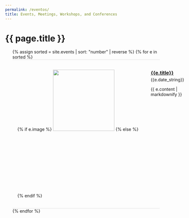 ```yaml
---
permalink: /eventos/
title: Events, Meetings, Workshops, and Conferences
---
```


<div id="main" role="main">

<h1>{{ page.title }}</h1>

<style type="text/css">
ul.events-list {
  list-style-type: none;
  padding-bottom: 2rem;
}
ul.events-list li.event-single {
  margin-left: 0;
  padding: 2rem 1rem;
  border-top: 1px solid #dddddd;
  display: flex;
  flex-direction: row;
  align-items: flex-start;
}
ul.events-list li.event-single .event-photo {
  flex-shrink: 0;
  padding-right: 2.5rem;
}
ul.events-list li.event-single .event-info h4 {
  margin-top: 0;
  margin-bottom: 0.25rem;
  font-size: 16px;
}
ul.events-list li.event-single .event-info div.event-info-details {
  margin-bottom: 1.5rem;
}
ul.events-list li.event-single .event-info div.event-info-details div.event-info-date {
  margin-bottom: 0rem;
}
ul.events-list li.event-single .event-info div.event-info-details div.event-info-location {
  margin-bottom: 0rem;
}
ul.events-list li.event-single .event-info p:last-of-type {
  margin-bottom: 0;
}
ul.events-list li.event-single:last-of-type {
  border-bottom: 1px solid #dddddd;
}
@media (max-width: 767px) {
  ul.events-list li.event-single {
    flex-direction: column;
  }
  ul.events-list li.event-single .event-photo {
    padding-right: 0;
  }
  ul.events-list li.event-single .event-info h4 {
    margin-top: 1.5rem;
  }
}
@media (max-width: 480px) {
  ul.events-list li.event-single .event-info h4 {
    font-size: 14px;
  }
  ul.events-list li.event-single .event-info p {
    font-size: 12px;
  }
}
</style>

<ul class="events-list">
  {% assign sorted = site.events | sort: "number" | reverse %}
  {% for e in sorted %}
    <li class="event-single">
      <div class="event-photo">
        {% if e.image %}
          <img src="{{e.image | relative_url}}" style="width: 200px;">
        {% else %}
          <div style="width: 200px; height: 200px;"></div>
        {% endif %}
      </div>
      <div class="event-info">
        <h4>
          <a href="{{e.link}}" target="_blank">{{e.title}}</a>
        </h4>
        {{e.date_string}}
        <p>
          {{ e.content | markdownify }}
        </p>
      </div>
    </li>
  {% endfor %}
</ul>

</div>

